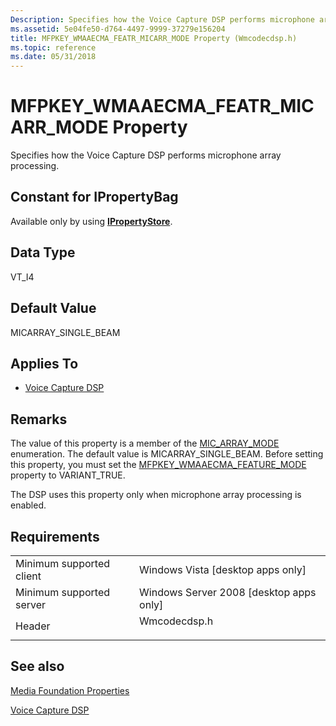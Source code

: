 ```yaml
---
Description: Specifies how the Voice Capture DSP performs microphone array processing.
ms.assetid: 5e04fe50-d764-4497-9999-37279e156204
title: MFPKEY_WMAAECMA_FEATR_MICARR_MODE Property (Wmcodecdsp.h)
ms.topic: reference
ms.date: 05/31/2018
---
```


# MFPKEY\_WMAAECMA\_FEATR\_MICARR\_MODE Property

Specifies how the Voice Capture DSP performs microphone array processing.

## Constant for IPropertyBag

Available only by using [**IPropertyStore**](https://msdn.microsoft.com/library/Bb761474(v=VS.85).aspx).

## Data Type

VT\_I4

## Default Value

MICARRAY\_SINGLE\_BEAM

## Applies To

-   [Voice Capture DSP](voicecapturedmo.md)

## Remarks

The value of this property is a member of the [MIC\_ARRAY\_MODE](/windows/desktop/api/wmcodecdsp/ne-wmcodecdsp-mic_array_mode) enumeration. The default value is MICARRAY\_SINGLE\_BEAM. Before setting this property, you must set the [MFPKEY\_WMAAECMA\_FEATURE\_MODE](mfpkey-wmaaecma-feature-modeproperty.md) property to VARIANT\_TRUE.

The DSP uses this property only when microphone array processing is enabled.

## Requirements



|                                     |                                                                                         |
|-------------------------------------|-----------------------------------------------------------------------------------------|
| Minimum supported client<br/> | Windows Vista \[desktop apps only\]<br/>                                          |
| Minimum supported server<br/> | Windows Server 2008 \[desktop apps only\]<br/>                                    |
| Header<br/>                   | <dl> <dt>Wmcodecdsp.h</dt> </dl> |



## See also

<dl> <dt>

[Media Foundation Properties](media-foundation-properties.md)
</dt> <dt>

[Voice Capture DSP](voicecapturedmo.md)
</dt> </dl>

 

 




